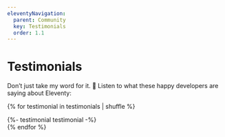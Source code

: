 ```yaml
---
eleventyNavigation:
  parent: Community
  key: Testimonials
  order: 1.1
---
```


# Testimonials

Don’t just take my word for it. 🌈 Listen to what these happy developers are saying about Eleventy:

{% for testimonial in testimonials | shuffle %}

<div id="{{ testimonial.name | slugify }}">
	{%- testimonial testimonial -%}
</div>
{% endfor %}
